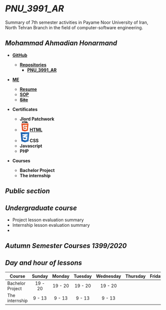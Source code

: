 # _PNU_3991_AR_

Summary of 7th semester activities in Payame Noor University of Iran, North Tehran Branch in the field of computer-software engineering.

## _Mohammad Ahmadian Honarmand_ 

*  __[GitHub](https://github.com/m-ahmadian-h)__
   * __[Repositories](https://github.com/m-ahmadian-h?tab=repositories)__
      * __[PNU_3991_AR](https://github.com/m-ahmadian-h/PNU_3991_AR)__
      
* __[ME](https://github.com/m-ahmadian-h)__
   * __[Resume](https://github.com/m-ahmadian-h/PNU_3991_AR/blob/main/resume.pdf)__
   * __[SOP](https://github.com/m-ahmadian-h/PNU_3991_AR/blob/main/SOP.pdf)__
   * __~~[Site](https://expertmql4.ir/)~~__
   
* __Certificates__
   * __Jlord Patchwork__
   * ![HTML](https://github.com/m-ahmadian-h/PNU_3991_AR/blob/main/html.logo.png)__[HTML](https://github.com/m-ahmadian-h/PNU_3991_AR/blob/main/html.pdf)__
   * ![CSS](https://github.com/m-ahmadian-h/PNU_3991_AR/blob/main/css.logo.png)__CSS__
   * __Javascript__
   * __PHP__
   
* __Courses__
   * __Bachelor Project__
   * __The internship__
 

## _Public section_

## _Undergraduate course_

* Project lesson evaluation summary
* Internship lesson evaluation summary
* 
## _Autumn Semester Courses 1399/2020_

## _Day and hour of lessons_

|Course          |Sunday |Monday |Tuesday|Wednesday|Thursday|Friday|Saturday|
|------          |:-----:|:-----:|:-----:|:-------:|:------:|:----:|:------:|
|Bachelor Project|19 - 20|19 - 20|19 - 20| 19 - 20 |        |      | 19 - 20|
|The internship  |9 - 13 | 9 - 13| 9 - 13| 9 - 13  |        |      | 9 - 13 |
